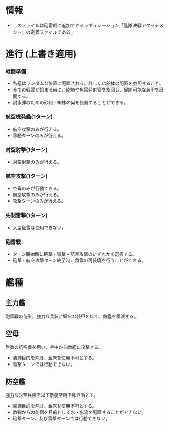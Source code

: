 # 情報
- このファイルは砲雷戦に追加できるレギュレーション「艦隊決戦アタッチメント」の定義ファイルである。
# 進行 (上書き適用)
### 戦闘準備
- 各艦はランダムな位置に配置される。詳しくは船体の配置を参照すること。
- 全ての戦闘が始まる前に、砲塔や魚雷発射管を旋回し、展開可能な装甲を展開する。
- 耐水弾のための砂利・蜘蛛の巣を設置することができる。
### 航空機発艦(1ターン)
- 航空攻撃のみが行える。
- 移動ターンのみが行える。
### 対空射撃(1ターン)
- 対空射撃のみが行える。
### 航空攻撃(1ターン)
- 空母のみが行動できる。
- 航空攻撃のみが行える。
- 攻撃ターンのみが行える。
### 先制雷撃(1ターン)
- 大型魚雷は使用できない。
### 砲雷戦
- ターン開始時に砲撃・雷撃・航空攻撃のいずれかを選択する。
- 砲撃・航空攻撃ターン終了時、魚雷の再装填を行うことができる。

# 艦種
## 主力艦
砲雷戦の花形。強力な兵装と堅牢な装甲を以て、敵艦を撃滅する。
## 空母
無数の航空機を用い、空中から敵艦に攻撃する。
- 装飾目的を除き、金床を使用不可とする。
- 雷撃ターンでは行動できない。
## 防空艦
強力な対空兵装を以て敵航空機を叩き落とす。
- 装飾目的を除き、金床を使用不可とする。
- 敵弾からの防御を目的として水・水流を配置することができない。
- 砲撃ターン、及び雷撃ターンでは行動できない。

